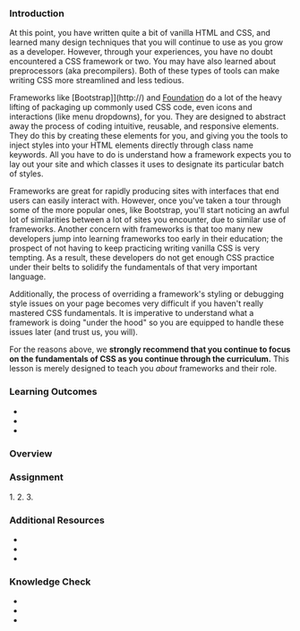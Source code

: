 ### Introduction

At this point, you have written quite a bit of vanilla HTML and CSS, and learned many design techniques that you will continue to use as you grow as a developer. However, through your experiences, you have no doubt encountered a CSS framework or two. You may have also learned about preprocessors (aka precompilers). Both of these types of tools can make writing CSS more streamlined and less tedious.

Frameworks like [Bootstrap]](http://) and [Foundation](http://) do a lot of the heavy lifting of packaging up commonly used CSS code, even icons and interactions (like menu dropdowns), for you. They are designed to abstract away the process of coding intuitive, reusable, and responsive elements. They do this by creating these elements for you, and giving you the tools to inject styles into your HTML elements directly through class name keywords. All you have to do is understand how a framework expects you to lay out your site and which classes it uses to designate its particular batch of styles.

Frameworks are great for rapidly producing sites with interfaces that end users can easily interact with. However, once you've taken a tour through some of the more popular ones, like Bootstrap, you'll start noticing an awful lot of similarities between a lot of sites you encounter, due to similar use of frameworks. Another concern with frameworks is that too many new developers jump into learning frameworks too early in their education; the prospect of not having to keep practicing writing vanilla CSS is very tempting. As a result, these developers do not get enough CSS practice under their belts to solidify the fundamentals of that very important language.

Additionally, the process of overriding a framework's styling or debugging style issues on your page becomes very difficult if you haven't really mastered CSS fundamentals. It is imperative to understand what a framework is doing "under the hood" so you are equipped to handle these issues later (and trust us, you will).

For the reasons above, we **strongly recommend that you continue to focus on the fundamentals of CSS as you continue through the curriculum.** This lesson is merely designed to teach you _about_ frameworks and their role.

### Learning Outcomes

-
-
-

### Overview

### Assignment

<div class="lesson-content__panel" markdown="1">
1.
2.
3.
</div>

### Additional Resources

* 
*
*

### Knowledge Check

-
-
-